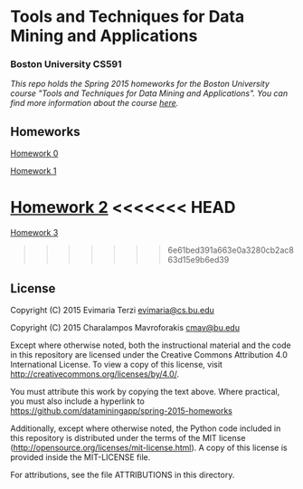 # Tools and Techniques for Data Mining and Applications
### Boston University CS591
*This repo holds the Spring 2015 homeworks for the Boston University course "Tools and Techniques for Data Mining and Applications". You can find more information about the course [here](http://cs-people.bu.edu/evimaria/datascience.html).*

## Homeworks
[Homework 0](http://nbviewer.ipython.org/github/dataminingapp/spring-2015-homeworks/blob/master/homeworks/Homework-0/Homework-0.ipynb)

[Homework 1](http://nbviewer.ipython.org/github/dataminingapp/spring-2015-homeworks/blob/master/homeworks/Homework-1/1:.Popular-books.ipynb)

[Homework 2](http://nbviewer.ipython.org/github/dataminingapp/spring-2015-homeworks/blob/master/homeworks/Homework-2/2.Pandas-in-Boston.ipynb)
<<<<<<< HEAD
=======

[Homework 3](http://nbviewer.ipython.org/github/dataminingapp/spring-2015-homeworks/blob/master/homeworks/Homework-3/3.Clustering.ipynb)
>>>>>>> 6e61bed391a663e0a3280cb2ac863d15e9b6ed39

## License
Copyright (C) 2015 Evimaria Terzi <evimaria@cs.bu.edu>

Copyright (C) 2015 Charalampos Mavroforakis <cmav@bu.edu>

Except where otherwise noted, both the instructional material and the code in 
this repository are licensed under the Creative Commons Attribution 4.0 
International License. To view a copy of this license, visit 
http://creativecommons.org/licenses/by/4.0/.

You must attribute this work by copying the text above. Where 
practical, you must also include a hyperlink to 
https://github.com/dataminingapp/spring-2015-homeworks

Additionally, except where otherwise noted, the Python code included in this 
repository is distributed under the terms of the MIT license 
(http://opensource.org/licenses/mit-license.html). A copy of this license is
provided inside the MIT-LICENSE file.

For attributions, see the file ATTRIBUTIONS in this directory.
